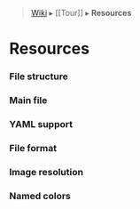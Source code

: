 > [Wiki](Home) ▸ [[Tour]] ▸ **Resources**

Resources
===

### File structure

### Main file

### YAML support

### File format

### Image resolution

### Named colors
